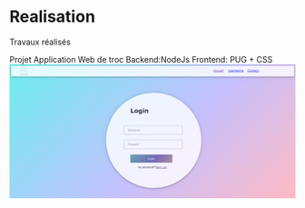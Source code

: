 # Realisation
Travaux réalisés

Projet Application Web de troc
Backend:NodeJs 
Frontend: PUG + CSS
![](TrocLogin.png)
